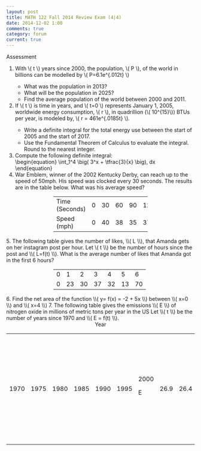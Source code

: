 ```yaml
---
layout: post
title: MATH 122 Fall 2014 Review Exam (4|4)
date: 2014-12-02 1:00
comments: true
category: forum
current: true
---
```


<div class="well">
	Assessment
</div>

1. With <span>\\( t \\)</span> years since 2000, the population, <span>\\( P \\)<span>, of the world in billions can be modelled by <span>\\( P=6.1e^{.012t} \\)<span>
    * What was the population in 2013?
	* What will be the population in 2025?
	* Find the average population of the world between 2000 and 2011.
2. If <span>\\( t \\)</span> is time in years, and <span>\\( t=0 \\)</span> represents January 1, 2005, worldwide energy consumption, <span>\\( r \\)<span>, in quadrillion (<span>\\( 10^{15}\\)</span>) BTUs per year, is modeled by, <span>\\( r = 461e^{.0185t} \\)</span>.
	* Write a definite integral for the total energy use between the start of 2005 and the start of 2017.
	* Use the Fundamental Theorem of Calculus to evaluate the integral. Round to the nearest integer.
3. Compute the following definite integral:
		<div>
			\begin{equation}
			\int_1^4 \big( 3^x + \tfrac{3}{x} \big)\, dx	
			\end{equation}
		</div>
4. War Emblem, winner of the 2002 Kentucky Derby, can reach up to the speed of 50mph.  His speed was clocked every 30 seconds.  The results are in the table below.  What was his average speed?
<div style="text-align:center">
	<table class="table table-border" style="width:50%; margin-left:auto; margin-right:auto;">
		<tr>
			<td>Time (Seconds)</td><td>0</td><td>30</td><td>60</td><td>90</td><td>120</td>
		</tr>
		<tr>
			<td>Speed (mph)</td><td>0</td><td>40</td><td>38</td><td>35</td><td>37</td>
		</tr>
	</table>
</div>
5. The following table gives the number of likes, <span>\\( L \\)</span>, that Amanda gets on her instagram post per hour.  Let <span>\( t \\)</span> be the number of hours since the post and <span>\\( L=f(t) \\)</span>.  What is the average number of likes that Amanda got in the first 6 hours?
<div style="text-align:center">
	<table class="table table-border" style="width:50%; margin-left:auto; margin-right:auto;">
		<tr>
			<td>0</td><td>1</td><td>2</td><td>3</td><td>4</td><td>5</td><td>6</td>
		</tr>
		<tr>
			<td>0</td><td>23</td><td>30</td><td>37</td><td>32</td><td>13</td><td>70</td>
		</tr>
	</table>
</div>
6. Find the net area of the function <span>\\( y= f(x) = -2 + 5x \\)</span> between <span>\\( x=0 \\)<span> and <span>\\( x=4 \\)</span>
7. The following table gives the emissions <span>\\( E \\)</span> of nitrogen oxide in millions of metric tons per year in the US
Let <span>\\( t \\)</span> be the number of years since 1970 and <span>\\( E = f(t) \\)</span>.

<div style="text-align:center;">
	<table class="table table-border" style="">
Year</td><td>1970</td><td>1975</td><td>1980</td><td>1985</td><td>1990</td><td>1995</td><td>2000

E     </td><td> 26.9</td><td>26.4</td><td> 27.1</td><td> 25.8 </td><td> 25.5</td><td> 25.9</td><td> 22.6

a)	what are the units and meaning of 
               30
                      f(t) dt
             0

b)	estimate   
               30
                      f(t) dt
             0
